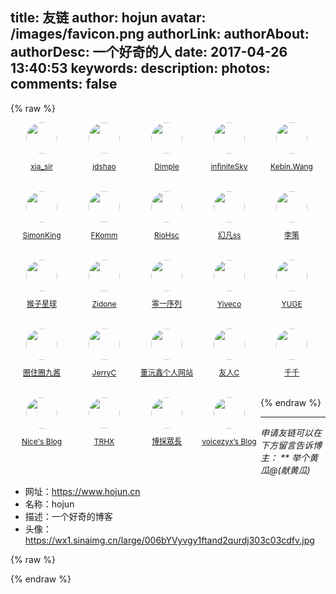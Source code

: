 title: 友链
author: hojun
avatar: /images/favicon.png
authorLink:
authorAbout:
authorDesc: 一个好奇的人
date: 2017-04-26 13:40:53
keywords:
description:
photos:
comments: false
---

{% raw %}
<style>
  .link-contentqt {
    padding: 0px !important;
    width: 100%;
  }
  .link-contentqt li {
    text-align: center;
    font-size: 12px;
    width: 100px;
    height: 100px;
    margin-bottom: 10px;
    list-style-type: none;
    float: left;
  }
  .link-contentqt li img {
      height: auto;
      max-width: 100%;
      border-radius: 100%;
      margin-bottom: 5px;
      transition: .5s;
      -webkit-transition: .5s;
      width: 50px;
      height: 50px;
  }
  .link-contentqt li a:hover img {
      transform: scale(1.2);
  }
  .link-contentqt li span {
      display: block;
      height: 32px;
      line-height: 32px;
  }
  .link-contentqt li a:hover span {
      color: #ffac00;
  }
</style>
<ul class="link-contentqt clearfix">
  <li>
    <a href="https://www.cnblogs.com/xinjianheyi" title="惟其艰难 方显勇毅;惟其笃行 弥足珍贵;惟其磨砺 始得玉成" target="_blank">
      <img src="https://wx4.sinaimg.cn/large/006bYVyvgy1fr1gyl3ofdj309z09z3z3.jpg" width="50" height="50">
      <span class="sitename">xia_sir</span>
    </a>
  </li>
  <li>
    <a href="http://www.jdshao.com/" title="jdshao 的技术小栈" target="_blank">
      <img src="https://wx3.sinaimg.cn/small/006bYVyvgy1fun9zi96pvj30le0lgmzm.jpg" width="50" height="50">
      <span class="sitename">jdshao</span>
    </a>
  </li>
  <li>
    <a href="http://www.bianxiaofeng.com/" title="少年心事当拿云" target="_blank">
      <img src="https://wx3.sinaimg.cn/small/006bYVyvgy1fun9zhrwu5j30k00k03yy.jpg" width="50" height="50">
      <span class="sitename">Dimple</span>
    </a>
  </li>
  <li>
    <a href="http://blog.boxmoe.cn/" title="infiniteSky - 在自由的天空翱翔" target="_blank">
      <img src="https://wx4.sinaimg.cn/large/006bYVyvgy1fr1gyl3ofdj309z09z3z3.jpg" width="50" height="50">
      <span class="sitename">infiniteSky</span>
    </a>
  </li>
  <li>
    <a href="https://yyping.top/" title="Kebin.Wang - 最萌程序员" target="_blank">
      <img src="https://wx2.sinaimg.cn/small/006bYVyvgy1fun9zhdvshj30hs0hs0tb.jpg" width="50" height="50">
      <span class="sitename">Kebin.Wang</span>
    </a>
  </li>
  <li>
    <a href="http://kurumi.ink/" title="如果是真的，我希望他是假的。如果是假的，我希望他是真的。" target="_blank">
      <img src="https://wx3.sinaimg.cn/small/006bYVyvgy1fun9zgy83sj30bj09faac.jpg" width="50" height="50">
      <span class="sitename">SimonKing</span>
    </a>
  </li>
  <li>
    <a href="https://fkomm.cn/" title="FKomm’s Blogs" target="_blank">
      <img src="https://wx4.sinaimg.cn/large/006bYVyvgy1fr1gyl3ofdj309z09z3z3.jpg" width="50" height="50">
      <span class="sitename">FKomm</span>
    </a>
  </li>
  <li>
    <a href="https://riohsc.github.io/" title="RioHsc" target="_blank">
      <img src="https://wx3.sinaimg.cn/small/006bYVyvgy1funfb4tgpjj30sg0sgjsz.jpg" width="50" height="50">
      <span class="sitename">RioHsc</span>
    </a>
  </li>
  <li>
    <a href="https://hfanss.com/" title="幻凡ss | IT小青年" target="_blank">
      <img src="https://wx3.sinaimg.cn/small/006bYVyvgy1funfb4aqv5j309s0b875k.jpg" width="50" height="50">
      <span class="sitename">幻凡ss</span>
    </a>
  </li>
  <li>
    <a href="https://ailice.cn/" title="李策 | 分享生活，享受生活！" target="_blank">
      <img src="https://wx3.sinaimg.cn/small/006bYVyvgy1funfb3w3h2j305005074c.jpg" width="50" height="50">
      <span class="sitename">李策</span>
    </a>
  </li>
  <li>
    <a href="https://mr-houzi.com/" title="最不务正业的程序猿" target="_blank">
      <img src="https://wx2.sinaimg.cn/small/006bYVyvgy1ftqmg6oncjj30e80e8t9x.jpg" width="50" height="50">
      <span class="sitename">猴子星球</span>
    </a>
  </li>
  <li>
    <a href="https://blog.zidone.cn/" title="相信不屈不挠的努力，相信战胜死亡的年轻。相信未来，热爱生命。" target="_blank">
      <img src="https://wx3.sinaimg.cn/small/006bYVyvgy1funfb3k6vpj30hs0hsjs7.jpg" width="50" height="50">
      <span class="sitename">Zidone</span>
    </a>
  </li>
  <li>
    <a href="http://www.booolen.com" title="Anderson Lu's personal weisite" target="_blank">
      <img src="https://wx1.sinaimg.cn/small/006bYVyvgy1ftti9tlfl1j302w02zaa9.jpg" width="50" height="50">
      <span class="sitename">零一序列</span>
    </a>
  </li>
  <li>
    <a href="https://blog.yiveco.xyz/" title="Yiveco@低端人口 见字如晤" target="_blank">
      <img src="https://wx4.sinaimg.cn/small/006bYVyvgy1funfb1we6bj30zk120n2a.jpg" width="50" height="50">
      <span class="sitename">Yiveco</span>
    </a>
  </li>
  <li>
    <a href="https://www.yugepower.com" title="YUGE'S BLOG" target="_blank">
      <img src="https://wx1.sinaimg.cn/small/006bYVyvgy1funfejbj3vj30b40b4aav.jpg" width="50" height="50">
      <span class="sitename">YUGE</span>
    </a>
  </li>
  <li>
    <a href="https://blog.taylortaurus.top/" title="唯有欧派和胖次不可辜负" target="_blank">
      <img src="https://wx3.sinaimg.cn/small/006bYVyvgy1funfb2ni5aj30ku0j919d.jpg" width="50" height="50">
      <span class="sitename">圈住圈九酱</span>
    </a>
  </li>
  <li>
    <a href="https://jerryc.me" title="Never put off till tomorrow what you can do today" target="_blank">
      <img src="https://wx4.sinaimg.cn/large/006bYVyvgy1fr1gyl3ofdj309z09z3z3.jpg" width="50" height="50">
      <span class="sitename">JerryC</span>
    </a>
  </li>
  <li>
    <a href="https://godbmw.com" title="岁月如歌, 编程如诗" target="_blank">
      <img src="https://wx1.sinaimg.cn/small/006bYVyvgy1funfb35ke1j30cs0csmxh.jpg" width="50" height="50">
      <span class="sitename">董沅鑫个人网站</span>
    </a>
  </li>
  <li>
    <a href="https://www.ihewro.com" title="虽然我们互相笑着说“回头见”，但是我们都心知肚明，分离即永别。" target="_blank">
      <img src="https://wx4.sinaimg.cn/small/006bYVyvgy1funfb1cw5ej30jg0jg74l.jpg" width="50" height="50">
      <span class="sitename">友人C</span>
    </a>
  </li>
  <li>
    <a href="https://www.dreamwings.cn" title="继续踏上旅途，在没有你的春天…… " target="_blank">
      <img src="https://wx4.sinaimg.cn/small/006bYVyvgy1ful4nuo9suj30f20f23zu.jpg" width="50" height="50">
      <span class="sitename">千千</span>
    </a>
  </li>
  <li>
    <a href="https://luotaocheng.github.io" title="无往不形于外，高山仰止蕴其内，空谷传峰之像。" target="_blank">
      <img src="https://wx4.sinaimg.cn/small/006bYVyvgy1funfb0v8f4j30jg0jvgmy.jpg" width="50" height="50">
      <span class="sitename">Nice's Blog</span>
    </a>
  </li>
  <li>
    <a href="http://trhx.top" title="Live and Learn！" target="_blank">
      <img src="https://wx3.sinaimg.cn/small/006bYVyvgy1funfb0du3dj305a05a0ue.jpg" width="50" height="50">
      <span class="sitename">TRHX</span>
    </a>
  </li>
  <li>
    <a href="https://lruihao.cn" title="心向大佬，披荆斩棘" target="_blank">
      <img src="https://wx2.sinaimg.cn/small/006bYVyvgy1fuo64wajevj3028028q2q.jpg" width="50" height="50">
      <span class="sitename">博採眾長</span>
    </a>
  </li>
  <li>
    <a href="http://voicezyx.top" title="Keep learning，do a good programmer" target="_blank">
      <img src="http://wx2.sinaimg.cn/small/006bYVyvgy1fuwlat5ftej305z05z0td.jpg" width="50" height="50">
      <span class="sitename">voicezyx’s Blog</span>
    </a>
  </li>
</ul>
{% endraw %}

 ----------

**申请友链可以在下方留言告诉博主： **
举个黄瓜*@(献黄瓜)*

 - 网址：https://www.hojun.cn
 - 名称：hojun
 - 描述：一个好奇的博客
 - 头像：https://wx1.sinaimg.cn/large/006bYVyvgy1ftand2qurdj303c03cdfv.jpg

{% raw %}
<script src="//cdn1.lncld.net/static/js/3.0.4/av-min.js"></script>
<script src='//unpkg.com/valine/dist/Valine.min.js'></script>
<div id="vcomments"></div>
<!-- <span id="<%- url_for(post.path) %>" class="leancloud-visitors" data-flag-title="文章阅读量统计">
    <span class="post-meta-item-text">阅读量 </span>
    <span class="leancloud-visitors-count">1000000</span>
</span> -->
<script>
  new Valine({
    el: '#vcomments',
    appId: "GyC3NzMvd0hT9Yyd2hYIC0MN-gzGzoHsz",
    appKey: "mgOpfzbkHYqU92CV4IDlAUHQ",
    // visitor: true
  })
</script>
{% endraw %}